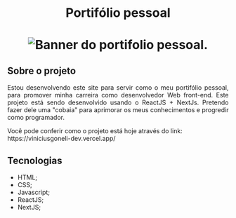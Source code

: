 <h1 align="center">Portifólio pessoal</h1>
<h1 align='center'>
  <img src='https://user-images.githubusercontent.com/58886126/159120782-16593c7d-1702-4a17-afb6-65241843b225.png' alt='Banner do portifolio pessoal.'/>
</h1>

## Sobre o projeto

<p align="justify">Estou desenvolvendo este site para servir como o meu portifólio pessoal, para promover minha carreira como desenvolvedor Web front-end. Este projeto está sendo desenvolvido usando o ReactJS + NextJs. Pretendo fazer dele uma "cobaia" para aprimorar os meus conhecimentos e progredir como programador.</p>

<p>Você pode conferir como o projeto está hoje através do link: https://viniciusgoneli-dev.vercel.app/</p>

## Tecnologias

- HTML;
- CSS;
- Javascript;
- ReactJS;
- NextJS;
